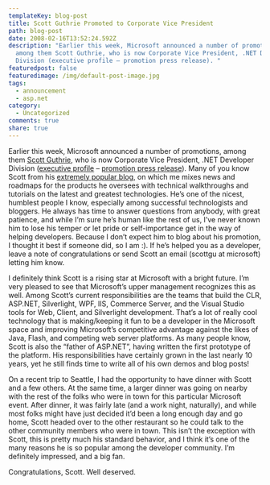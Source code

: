 ```yaml
---
templateKey: blog-post
title: Scott Guthrie Promoted to Corporate Vice President
path: blog-post
date: 2008-02-16T13:52:24.592Z
description: "Earlier this week, Microsoft announced a number of promotions,
  among them Scott Guthrie, who is now Corporate Vice President, .NET Developer
  Division (executive profile – promotion press release). "
featuredpost: false
featuredimage: /img/default-post-image.jpg
tags:
  - announcement
  - asp.net
category:
  - Uncategorized
comments: true
share: true
---
```

<!--StartFragment-->

Earlier this week, Microsoft announced a number of promotions, among them [Scott Guthrie](http://weblogs.asp.net/scottgu), who is now Corporate Vice President, .NET Developer Division ([executive profile](http://www.microsoft.com/presspass/exec/guthrie/default.mspx) – [promotion press release](http://www.microsoft.com/Presspass/press/2008/feb08/2008ExpandedLeadershipPR.mspx)). Many of you know Scott from his [extremely popular blog](http://weblogs.asp.net/scottgu), on which me mixes news and roadmaps for the products he oversees with technical walkthroughs and tutorials on the latest and greatest technologies. He’s one of the nicest, humblest people I know, especially among successful technologists and bloggers. He always has time to answer questions from anybody, with great patience, and while I’m sure he’s human like the rest of us, I’ve never known him to lose his temper or let pride or self-importance get in the way of helping developers. Because I don’t expect him to blog about his promotion, I thought it best if someone did, so I am :). If he’s helped you as a developer, leave a note of congratulations or send Scott an email (scottgu at microsoft) letting him know.

I definitely think Scott is a rising star at Microsoft with a bright future. I’m very pleased to see that Microsoft’s upper management recognizes this as well. Among Scott’s current responsibilities are the teams that build the CLR, ASP.NET, Silverlight, WPF, IIS, Commerce Server, and the Visual Studio tools for Web, Client, and Silverlight development. That’s a lot of really cool technology that is making/keeping it fun to be a developer in the Microsoft space and improving Microsoft’s competitive advantage against the likes of Java, Flash, and competing web server platforms. As many people know, Scott is also the “father of ASP.NET”, having written the first prototype of the platform. His responsibilities have certainly grown in the last nearly 10 years, yet he still finds time to write all of his own demos and blog posts!

On a recent trip to Seattle, I had the opportunity to have dinner with Scott and a few others. At the same time, a larger dinner was going on nearby with the rest of the folks who were in town for this particular Microsoft event. After dinner, it was fairly late (and a work night, naturally), and while most folks might have just decided it’d been a long enough day and go home, Scott headed over to the other restaurant so he could talk to the other community members who were in town. This isn’t the exception with Scott, this is pretty much his standard behavior, and I think it’s one of the many reasons he is so popular among the developer community. I’m definitely impressed, and a big fan.

Congratulations, Scott. Well deserved.

<!--EndFragment-->